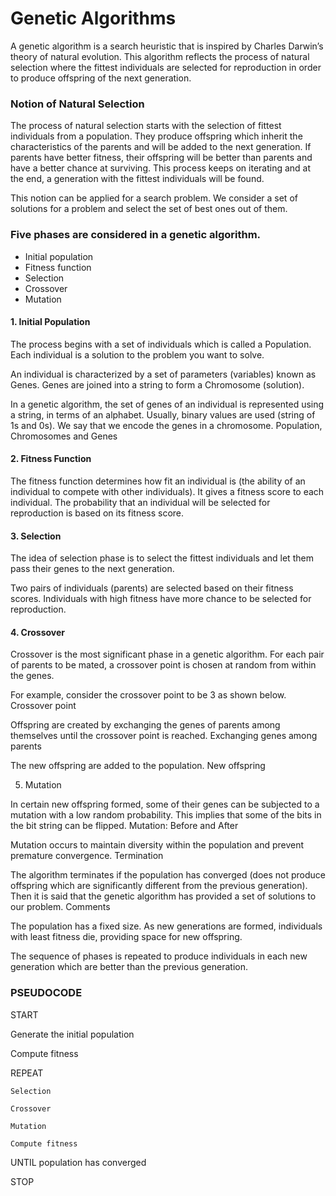 # Genetic Algorithms
A genetic algorithm is a search heuristic that is inspired by Charles Darwin’s theory of natural evolution. This algorithm reflects the process of natural selection where the fittest individuals are selected for reproduction in order to produce offspring of the next generation.

### Notion of Natural Selection
The process of natural selection starts with the selection of fittest individuals from a population. They produce offspring which inherit the characteristics of the parents and will be added to the next generation. If parents have better fitness, their offspring will be better than parents and have a better chance at surviving. This process keeps on iterating and at the end, a generation with the fittest individuals will be found.

This notion can be applied for a search problem. We consider a set of solutions for a problem and select the set of best ones out of them.

### Five phases are considered in a genetic algorithm.
* Initial population
* Fitness function
* Selection
* Crossover
* Mutation

#### 1. Initial Population

The process begins with a set of individuals which is called a Population. Each individual is a solution to the problem you want to solve.

An individual is characterized by a set of parameters (variables) known as Genes. Genes are joined into a string to form a Chromosome (solution).

In a genetic algorithm, the set of genes of an individual is represented using a string, in terms of an alphabet. Usually, binary values are used (string of 1s and 0s). We say that we encode the genes in a chromosome.
Population, Chromosomes and Genes


#### 2. Fitness Function

The fitness function determines how fit an individual is (the ability of an individual to compete with other individuals). It gives a fitness score to each individual. The probability that an individual will be selected for reproduction is based on its fitness score.


#### 3. Selection

The idea of selection phase is to select the fittest individuals and let them pass their genes to the next generation.

Two pairs of individuals (parents) are selected based on their fitness scores. Individuals with high fitness have more chance to be selected for reproduction.


#### 4. Crossover

Crossover is the most significant phase in a genetic algorithm. For each pair of parents to be mated, a crossover point is chosen at random from within the genes.

For example, consider the crossover point to be 3 as shown below.
Crossover point

Offspring are created by exchanging the genes of parents among themselves until the crossover point is reached.
Exchanging genes among parents

The new offspring are added to the population.
New offspring


5. Mutation

In certain new offspring formed, some of their genes can be subjected to a mutation with a low random probability. This implies that some of the bits in the bit string can be flipped.
Mutation: Before and After

Mutation occurs to maintain diversity within the population and prevent premature convergence.
Termination

The algorithm terminates if the population has converged (does not produce offspring which are significantly different from the previous generation). Then it is said that the genetic algorithm has provided a set of solutions to our problem.
Comments

The population has a fixed size. As new generations are formed, individuals with least fitness die, providing space for new offspring.

The sequence of phases is repeated to produce individuals in each new generation which are better than the previous generation.


### PSEUDOCODE

START

Generate the initial population

Compute fitness

REPEAT

    Selection

    Crossover

    Mutation
 
    Compute fitness

UNTIL population has converged

STOP





